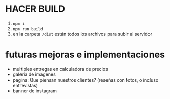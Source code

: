 
# HACER BUILD
1. `npm i`
1. `npm run build`
1. en la carpeta `/dist` están todos los archivos para subir al servidor


# futuras mejoras e implementaciones
- multiples entregas en calculadora de precios
- galeria de imagenes
- pagina: Que piensan nuestros clientes? (reseñas con fotos, o incluso entrevistas)
- banner de instagram

